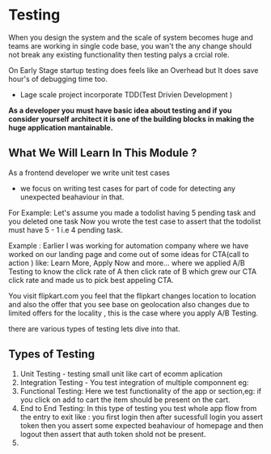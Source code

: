 # Testing 
When you design the system and the scale of system becomes huge and teams are working in single code base, you wan't the any change should not break any existing functionality then testing palys a crcial role.

On Early Stage startup testing does feels like an Overhead but It does save hour's of debugging time too.
- Lage scale project incorporate TDD(Test Drivien Development )


**As a developer you must have basic idea about testing and if you consider yourself architect it is one of the building blocks in making the huge application mantainable.**  

## What We Will Learn In This Module ? 
As a frontend developer we write unit test cases 
- we focus on writing test cases for part of code for detecting any unexpected beahaviour in that.

For Example: Let's assume you made a todolist having 5 pending task and you deleted one task 
Now you wrote the test case to assert that the todolist must have 5 - 1 i.e 4 pending task.

Example : 
Earlier I was working for automation company where we have worked on our landing page and come out of some ideas for CTA(call to action ) like: Learn More, Apply Now and more... where we applied A/B Testing to know the click rate of A then click rate of B which grew our CTA click rate and made us to pick best appeling CTA.

You visit flipkart.com you feel that the flipkart changes location to location and also the offer that you see base on geolocation also changes due to limited offers for the locality , this is the case where you apply A/B Testing.

there are various types of testing lets dive into that.

## Types of Testing 
1. Unit Testing - testing small unit like cart of ecomm aplication 
2. Integration Testing - You test integration of multiple componnent eg: 
3. Functional Testing: Here we test functionality of the app or section,eg: if you click on add to cart the item should be present on the cart.
4. End to End Testing: In this type of testing you test whole app flow from the entry to exit like : you first login then after sucessfull login you assert token then  you assert some expected beahaviour of homepage and then logout  then assert that auth token shold not be present.
5. 


